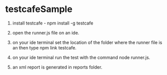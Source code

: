 # testcafeSample
1. install testcafe - npm install -g testcafe

2. open the runner.js file on an ide.

3. on your ide terminal set the location of the folder where the runner file is an then type npm link testcafe.

4. on your ide terminal run the test with the command node runner.js.

5. an xml report is generated in reports folder.
